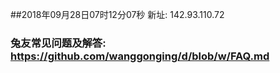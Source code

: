 ##2018年09月28日07时12分07秒 新址: 142.93.110.72
### 兔友常见问题及解答: https://github.com/wanggonging/d/blob/w/FAQ.md
